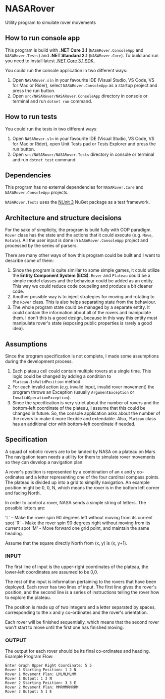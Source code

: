 # NASARover
Utility program to simulate rover movements

## How to run console app
This program is build with **.NET Core 3.1** (`NASARover.ConsoleApp` and `NASARover.Tests`) and **.NET Standard 2.1** (`NASARover.Core`). To build and run you need to install latest [.NET Core 3.1 SDK](https://dotnet.microsoft.com/download).

You could run the console application in two different ways:

1. Open `NASARover.sln` in your favourite IDE (Visual Studio, VS Code, VS for Mac or Rider), select `NASARover.ConsoleApp` as a startup project and press the run button.
2. Open `src/NASARover/NASARover.ConsoleApp` directory in console or terminal and run `dotnet run` command.

## How to run tests

You could run the tests in two different ways:

1. Open `NASARover.sln` in your favourite IDE (Visual Studio, VS Code, VS for Mac or Rider), open Unit Tests pad or Tests Explorer and press the run button.
2. Open `src/NASARover/NASARover.Tests` directory in console or terminal and run `dotnet test` command.

## Dependencies
This program has no external dependencies for `NASARover.Core` and `NASARover.ConsoleApp` projects.

`NASARover.Tests` uses the [NUnit 3](https://github.com/nunit/nunit) NuGet package as a test framework.

## Architecture and structure decisions

For the sake of simplicity, the program is build fully with OOP paradigm. `Rover` class has the state and the actions that it could execute (e.g. `Move`, `Rotate`). All the user input is done in `NASARover.ConsoleApp` project and processed by the series of parsers.

There are many other ways of how this program could be built and I want to describe some of them:

1. Since the program is quite simillar to some simple games, it could utilize the **Entity Component System (ECS)**. `Rover` and `Plateau` could be a simple model classes and the behaviour could be added as an entity. This way we could reduce code coupeling and produce a bit cleaner code.
2. Another possible way is to inject strategies for moving and rotating to the `Rover` class. This is also helps separating state from the behaviour.
3. The whole program state could be managed by a separate entity. It could contain the information about all of the rovers and manipulate them. I don't this is a good design, because in this way this entity must manipulate rover's state (exposing public properties is rarely a good idea).

## Assumptions

Since the program specification is not complete, I made some assumptions during the development process.

1. Each plateau cell could contain multiple rovers at a single time. This logic could be changed by adding a condition to `Plateau.IsValidPosition` method.
2. For each invalid action (e.g. invalid input, invalid rover movement) the program throws an Exception (usually `ArgumentException` or `InvalidOperationException`).
3. Since the specification is very strict about the number of rovers and the bottom-left coordinate of the plateau, I assume that this could be changed in future. So, the console application asks about the number of the rovers to make it more flexible and extendable. Also, `Plateau` class has an additional ctor with bottom-left coordinate if needed.

## Specification
A squad of robotic rovers are to be landed by NASA on a plateau on Mars. 
The navigation team needs a utility for them to simulate rover movements so they can develop a navigation plan.

A rover's position is represented by a combination of an x and y co-ordinates and a letter
representing one of the four cardinal compass points. The plateau is divided up into a grid to
simplify navigation. An example position might be 0, 0, N, which means the rover is in the bottom
left corner and facing North.

In order to control a rover, NASA sends a simple string of letters. The possible letters are:

'L' – Make the rover spin 90 degrees left without moving from its current spot
'R' - Make the rover spin 90 degrees right without moving from its current spot
'M' - Move forward one grid point, and maintain the same heading.

Assume that the square directly North from (x, y) is (x, y+1).

### INPUT
The first line of input is the upper-right coordinates of the plateau, the lower-left coordinates are
assumed to be 0,0.

The rest of the input is information pertaining to the rovers that have been deployed. Each rover
has two lines of input. The first line gives the rover's position, and the second line is a series of
instructions telling the rover how to explore the plateau.

The position is made up of two integers and a letter separated by spaces, corresponding to the x
and y co-ordinates and the rover's orientation.

Each rover will be finished sequentially, which means that the second rover won't start to move
until the first one has finished moving.

### OUTPUT
The output for each rover should be its final co-ordinates and heading.
Example Program Flow:
```
Enter Graph Upper Right Coordinate: 5 5
Rover 1 Starting Position: 1 2 N
Rover 1 Movement Plan: LMLMLMLMM
Rover 1 Output: 1 3 N
Rover 2 Starting Position: 3 3 E
Rover 2 Movement Plan: MMRMMRMRRM
Rover 2 Output: 5 1 E
```
